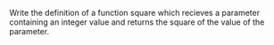 Write the definition of a function square which recieves a parameter containing an integer value and returns the square of the value of the parameter.
